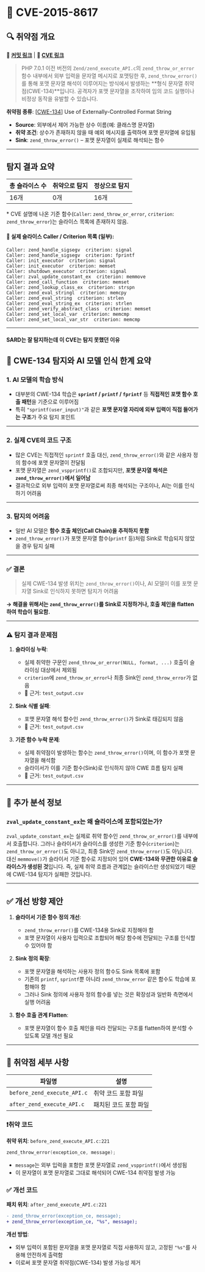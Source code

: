 # 📁 CVE-2015-8617

## 🔍 취약점 개요

**🔗 [커밋 링크](https://github.com/php/php-src/commit/b101a6bbd4f2181c360bd38e7683df4a03cba83e)** | **🔗 [CVE 링크](https://www.cvedetails.com/cve/CVE-2015-8617)**

> PHP 7.0.1 이전 버전의 `Zend/zend_execute_API.c`의 `zend_throw_or_error` 함수 내부에서 외부 입력을 문자열 메시지로 포맷팅한 후, `zend_throw_error()`를 통해 포맷 문자열 해석이 이루어지는 방식에서 발생하는 \*\*형식 문자열 취약점(CWE-134)\*\*입니다. 공격자가 포맷 문자열을 조작하여 임의 코드 실행이나 비정상 동작을 유발할 수 있습니다.

**취약점 종류**: \[[CWE-134](https://cwe.mitre.org/data/definitions/134.html)] Use of Externally-Controlled Format String

* **Source**: 외부에서 제어 가능한 상수 이름(예: 클래스명 문자열)
* **취약 조건**: 상수가 존재하지 않을 때 예외 메시지를 출력하며 포맷 문자열에 유입됨
* **Sink**: `zend_throw_error()` – 포맷 문자열이 실제로 해석되는 함수

---

## 탐지 결과 요약

| 총 슬라이스 수 | 취약으로 탐지 | 정상으로 탐지 |
| -------- | ------- | ------- |
| 16개      | 0개      | 16개     |

\* CVE 설명에 나온 기준 함수(`Caller`: `zend_throw_or_error`, `criterion`: `zend_throw_error`)는 슬라이스 목록에 존재하지 않음.

#### 📌 실제 슬라이스 Caller / Criterion 목록 (일부):

```
Caller: zend_handle_sigsegv  criterion: signal  
Caller: zend_handle_sigsegv  criterion: fprintf  
Caller: init_executor  criterion: signal  
Caller: init_executor  criterion: memset  
Caller: shutdown_executor  criterion: signal  
Caller: zval_update_constant_ex  criterion: memmove  
Caller: zend_call_function  criterion: memset  
Caller: zend_lookup_class_ex  criterion: strspn  
Caller: zend_eval_stringl  criterion: memcpy  
Caller: zend_eval_string  criterion: strlen  
Caller: zend_eval_string_ex  criterion: strlen  
Caller: zend_verify_abstract_class  criterion: memset  
Caller: zend_set_local_var  criterion: memcmp  
Caller: zend_set_local_var_str  criterion: memcmp  
```

---

#### SARD는 잘 탐지하는데 이 CVE는 탐지 못했던 이유

## 📌 CWE-134 탐지와 AI 모델 인식 한계 요약

### 1. AI 모델의 학습 방식

* 대부분의 CWE-134 학습은 **`sprintf` / `printf` / `fprintf`** 등 **직접적인 포맷 함수 호출 패턴**을 기준으로 이루어짐
* 특히 `"sprintf(user_input)"`과 같은 **포맷 문자열 자리에 외부 입력이 직접 들어가는 구조**가 주요 탐지 포인트

---

### 2. 실제 CVE의 코드 구조

* 많은 CVE는 직접적인 `sprintf` 호출 대신, `zend_throw_error()`와 같은 사용자 정의 함수에 포맷 문자열이 전달됨
* 포맷 문자열은 `zend_vspprintf()`로 조합되지만, **포맷 문자열 해석은 `zend_throw_error()`에서 일어남**
* 결과적으로 외부 입력이 포맷 문자열로써 최종 해석되는 구조이나, AI는 이를 인식하기 어려움

---

### 3. 탐지의 어려움

* 일반 AI 모델은 **함수 호출 체인(Call Chain)을 추적하지 못함**
* `zend_throw_error()`가 포맷 문자열 함수(`printf` 등)처럼 Sink로 학습되지 않았을 경우 탐지 실패

---

### ✅ 결론

> 실제 CWE-134 발생 위치는 `zend_throw_error()`이나, AI 모델이 이를 포맷 문자열 Sink로 인식하지 못하면 탐지가 어려움

**→ 해결을 위해서는 `zend_throw_error()`를 Sink로 지정하거나, 호출 체인을 flatten하여 학습이 필요함.**

---

### ⚠️ 탐지 결과 문제점

1. **슬라이싱 누락**:

   * 실제 취약한 구문인 `zend_throw_or_error(NULL, format, ...)` 호출이 슬라이싱 대상에서 제외됨
   * `criterion`에 `zend_throw_or_error`나 최종 Sink인 `zend_throw_error`가 없음
   * 📄 근거: `test_output.csv`

2. **Sink 식별 실패**:

   * 포맷 문자열 해석 함수인 `zend_throw_error()`가 Sink로 태깅되지 않음
   * 📄 근거: `test_output.csv`

3. **기준 함수 누락 문제**:

   * 실제 취약점이 발생하는 함수는 `zend_throw_error()`이며, 이 함수가 포맷 문자열을 해석함
   * 슬라이서가 이를 기준 함수(Sink)로 인식하지 않아 CWE 흐름 탐지 실패
   * 📄 근거: `test_output.csv`

---

## 🧠 추가 분석 정보

### `zval_update_constant_ex`는 왜 슬라이스에 포함되었는가?

`zval_update_constant_ex`는 실제로 취약 함수인 `zend_throw_or_error()`를 내부에서 호출합니다. 그러나 슬라이서가 슬라이스를 생성한 기준 함수(`criterion`)는 `zend_throw_or_error()`도 아니고, 최종 Sink인 `zend_throw_error()`도 아닙니다.
대신 `memmove()`가 슬라이서 기준 함수로 지정되어 있어 **CWE-134와 무관한 이유로 슬라이스가 생성된 것**입니다.
즉, 실제 취약 흐름과 관계없는 슬라이스만 생성되었기 때문에 CWE-134 탐지가 실패한 것입니다.

---

## ✅ 개선 방향 제안

1. **슬라이서 기준 함수 정의 개선**:

   * `zend_throw_error()`를 CWE-134용 Sink로 지정해야 함
   * 포맷 문자열이 사용자 입력으로 조합되어 해당 함수에 전달되는 구조를 인식할 수 있어야 함

2. **Sink 정의 확장**:

   * 포맷 문자열을 해석하는 사용자 정의 함수도 Sink 목록에 포함
   * 기존의 `printf`, `sprintf`뿐 아니라 `zend_throw_error` 같은 함수도 학습에 포함해야 함
   * 그러나 Sink 정의에 사용자 정의 함수를 넣는 것은 확장성과 일반화 측면에서 실행 어려움

3. **함수 호출 관계 Flatten**:

   * 포맷 문자열이 함수 호출 체인을 따라 전달되는 구조를 flatten하여 분석할 수 있도록 모델 개선 필요

---

## 📁 취약점 세부 사항

| 파일명                         | 설명          |
| --------------------------- | ----------- |
| `before_zend_execute_API.c` | 취약 코드 포함 파일 |
| `after_zend_execute_API.c`  | 패치된 코드 포함 파일 |

### ❗️취약 코드

**취약 위치**: `before_zend_execute_API.c:221`

```c
zend_throw_error(exception_ce, message);
```

* `message`는 외부 입력을 포함한 포맷 문자열로 `zend_vspprintf()`에서 생성됨
* 이 문자열이 포맷 문자열로 그대로 해석되어 CWE-134 취약점 발생 가능

### ✅ 개선 코드

**패치 위치**: `after_zend_execute_API.c:221`

```diff
- zend_throw_error(exception_ce, message);
+ zend_throw_error(exception_ce, "%s", message);
```

**개선 방법**:

* 외부 입력이 포함된 문자열을 포맷 문자열로 직접 사용하지 않고, 고정된 `"%s"`를 사용해 안전하게 출력함
* 이로써 포맷 문자열 취약점(CWE-134) 발생 가능성 제거
